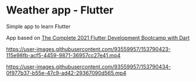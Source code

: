# Weather app - Flutter

Simple app to learn Flutter

App based on [The Complete 2021 Flutter Development Bootcamp with Dart](https://www.udemy.com/course/flutter-bootcamp-with-dart/)



https://user-images.githubusercontent.com/93559957/153790423-115e98fb-acf5-4459-9871-36957cc27e41.mp4

https://user-images.githubusercontent.com/93559957/153790434-0f977b37-b55e-47c9-ad42-29367090d565.mp4
